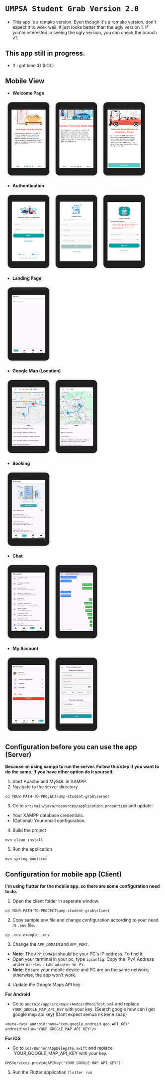# `UMPSA Student Grab Version 2.0`
- This app is a remake version. Even though it's a remake version, don't expect it to work well. It just looks better than the ugly version 1. If you're interested in seeing the ugly version, you can check the branch v1.

## This app still in progress.
- If i got time :D (LOL)

## Mobile View
- **Welcome Page**
<p align="left">
<img src="images/welcome-page-1.png" width="150px" height="250px">
<img src="images/welcome-page-2.png" width="150px" height="250px">
<img src="images/welcome-page-3.png" width="150px" height="250px">
</p>

- **Authentication**
<p align="left">
<img src="images/login-2.png" width="150px" height="250px">
<img src="images/sign-up-page-1.png" width="150px" height="250px">
<img src="images/sign-up-page-2.png" width="150px" height="250px">
</p>

- **Landing Page**
<p align="left">
<img src="images/main-1.png" width="150px" height="250px">
</p>

- **Google Map (Location)**
<p align="left">
<img src="images/book-1.png" width="150px" height="250px">
<img src="images/book-2.png" width="150px" height="250px">
</p>

- **Booking**
<p align="left">
<img src="images/book-page.png" width="150px" height="250px">
</p>

- **Chat**
<p align="left">
<img src="images/message-main-page.png" width="150px" height="250px">
<img src="images/message-sub-page.png" width="150px" height="250px">
</p>

- **My Account**
<p align="left">
<img src="images/my-account-page.png" width="150px" height="250px">
<img src="images/personal-information.png" width="150px" height="250px">
</p>

## Configuration before you can use the app (Server)
**Because im using xampp to run the server. Follow this step if you want to do the same. If you have other option do it yourself.**

1. Start Apache and MySQL in XAMPP.
2. Navigate to the server directory
```
cd YOUR-PATH-TO-PROJECT\ump-student-grab\server
```
3. Go to `src/main/java/resources/application.properties` and update:
- Your XAMPP database credentials.
- (Optional) Your email configuration.
4. Build the project
```
mvn clean install
```
5. Run the application
```
mvn spring-boot:run
```

## Configuration for mobile app (Client)
**I'm using flutter for the mobile app. so there are some configuration need to do.**

1. Open the client folder in seperate window.
```
cd YOUR-PATH-TO-PROJECT\ump-student-grab\client
```
2. Copy sample env file and change configuration according to your need in `.env` file.
```
cp .env.example .env
```
3. Change the `APP_DOMAIN` and `APP_PORT`.
- **Note**: The `APP_DOMAIN` should be your PC's IP address. To find it: 
 - Open your terminal in your pc, type `ipconfig`. Copy the IPv4 Address under `Wireless LAN adapter Wi-Fi`.
- **Note**: Ensure your mobile device and PC are on the same network; otherwise, the app won't work.
4. Update the Google Maps API key

**For Android**
- Go to `android/app/src/main/AndoirdManifest.xml` and replace `YOUR_GOOGLE_MAP_API_KEY` with your key. (Search google how can i get google map api key) (Dont expect semua nk kene suap)
```
<meta-data android:name="com.google.android.geo.API_KEY" android:value="YOUR GOOGLE MAP API KEY"/>
```
**For iOS**
- Go to `ios/Runner/AppDelegate.swift` and replace `YOUR_GOOGLE_MAP_API_KEY with your key.
```
GMSServices.provideAPIKey("YOUR GOOGLE MAP API KEY")
```
5. Run the Flutter application `flutter run`